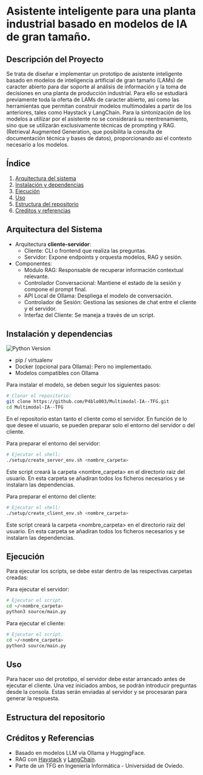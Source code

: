 # Asistente inteligente para una planta industrial basado en modelos de IA de gran tamaño.

## **Descripción del Proyecto**

Se trata de diseñar e implementar un prototipo de asistente inteligente basado en modelos de inteligencia artificial de gran tamaño (LAMs) de caracter abierto para dar soporte al análisis de información y la toma de decisiones en una planta de producción industrial. Para ello se estudiará previamente toda la oferta de LAMs de caracter abierto, así como las herramientas que permitan construir modelos multimodales a partir de los anteriores, tales como Haystack y LangChain. Para la sintonización de los modelos a utilizar por el asistente no se considerará su reentrenamiento, sino que se utilizarán exclusivamente técnicas de prompting y RAG. (Retrieval Augmented Generation, que posibilita la consulta de documentación técnica y bases de datos), proporcionando así el contexto necesario a los modelos.

## **Índice**
1. [Arquitectura del sistema](#arquitectura-del-sistema)
2. [Instalación y dependencias](#instalación-y-dependencias)
3. [Ejecución](#ejecución)
4. [Uso](#uso)
5. [Estructura del repositorio](#estructura-del-repositorio)
6. [Creditos y referencias](#créditos-y-referencias)

## **Arquitectura del Sistema**
- Arquitectura **cliente-servidor**:
    - Cliente: CLI o frontend que realiza las preguntas.
    - Servidor: Expone endpoints y orquesta modelos, RAG y sesión.
- Componentes:
    - Módulo RAG: Responsable de recuperar información contextual relevante.
    - Controlador Conversacional: Mantiene el estado de la sesión y compone el prompt final.
    - API Local de Ollama: Despliega el modelo de conversación.
    - Controlador de Sesión: Gestiona las sesiones de chat entre el cliente y el servidor.
    - Interfaz del Cliente: Se maneja a través de un script.

## **Instalación y dependencias**
![Python Version](https://img.shields.io/badge/python-3.12.3-blue)

- pip / virtualenv
- Docker (opcional para Ollama): Pero no implementado.
- Modelos compatibles con Ollama

Para instalar el modelo, se deben seguir los siguientes pasos:
```bash
# Clonar el repositorio:
git clone https://github.com/P4blo003/Multimodal-IA--TFG.git
cd Multimodal-IA--TFG
```
En el repositorio estan tanto el cliente como el servidor. En función de lo que desee el usuario, 
se pueden preparar solo el entorno del servidor o del cliente.

Para preparar el entorno del servidor:
```bash
# Ejecutar el shell:
./setup/create_server_env.sh <nombre_carpeta>
```
Este script creará la carpeta <nombre_carpeta> en el directorio raiz del usuario. En esta carpeta
se añadiran todos los ficheros necesarios y se instalarn las dependencias.

Para preparar el entorno del cliente:
```bash
# Ejecutar el shell:
./setup/create_client_env.sh <nombre_carpeta>
```
Este script creará la carpeta <nombre_carpeta> en el directorio raiz del usuario. En esta carpeta
se añadiran todos los ficheros necesarios y se instalarn las dependencias.

## **Ejecución**
Para ejecutar los scripts, se debe estar dentro de las respectivas carpetas creadas:

Para ejecutar el servidor:
```bash
# Ejecutar el script.
cd ~/<nombre_carpeta>
python3 source/main.py
```
Para ejecutar el cliente:
```bash
# Ejecutar el script.
cd ~/<nombre_carpeta>
python3 source/main.py
```

## **Uso**
Para hacer uso del prototipo, el servidor debe estar arrancado antes de ejecutar el cliente.
Una vez iniciados ambos, se podrán introducir preguntas desde la consola. Estas serán enviadas
al servidor y se procesaran para generar la respuesta.

## **Estructura del repositorio**


## **Créditos y Referencias**
- Basado en modelos LLM vía Ollama y HuggingFace.
- RAG con [Haystack](#https://haystack.deepset.ai/) y [LangChain](#https://www.langchain.com/).
- Parte de un TFG en Ingeniería Informática - Universidad de Oviedo.